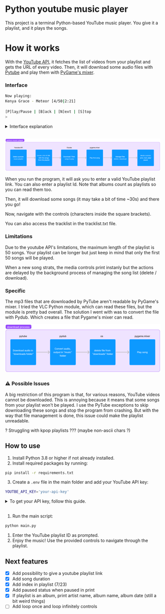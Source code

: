 # Python youtube music player
This project is a terminal Python-based YouTube music player. You give it a playlist, and it plays the songs.

# How it works
With the [YouTube API](https://developers.google.com/youtube/v3/), it fetches the list of videos from your playlist and gets the URL of every video. Then, it will download some audio files with [Pytube](https://pytube.io/en/latest/) and play them with [PyGame's mixer](https://www.pygame.org/docs/ref/mixer.html). 

### Interface
```bash
Now playing: 
Kenya Grace - Meteor [4/50|2:21]

[P]lay/Pause | [B]ack | [N]ext | [S]top
> 
```
<details>
<summary>Interface explanation</summary>
    If your playlist is an album it will display the album name, artist, date under the video title. 

    <code>
    Now playing:
    YouTube video title [number in list/number of songs|song duration]

    press "p" to play/pause | press "b" to go to previous song | press "n" to go to next song | press "s" to stop program
    >
    </code>
</details>
<br>

![python-function-general](assets/python-youtube-player-general.png)

When you run the program, it will ask you to enter a valid YouTube playlist link. You can also enter a playlist Id. Note that albums count as playlists so you can read them too.

Then, it will download some songs (it may take a bit of time ~30s) and there you go!

Now, navigate with the controls (characters inside the square brackets).

You can also access the tracklist in the tracklist.txt file. 

### Limitations
Due to the youtube API's limitations, the maximum length of the playlist is 50 songs. Your playlist can be longer but just keep in mind that only the first 50 songs will be played. 

When a new song strats, the media controls print instanly but the actions are delayed by the background process of managing the song list (delete / download). 

### Specific
The mp3 files that are downloaded by PyTube aren't readable by PyGame's mixer. I tried the VLC Python module, which can read these files, but the module is pretty bad overall. The solution I went with was to convert the file with Pydub. Which creates a file that Pygame's mixer can read.
<!-- <p align="center"> -->
<img src="assets/python-youtube-player-download.png" alt="python-function-download" width="660" />
<!-- </p> -->

### :warning: Possible Issues
A big restriction of this program is that, for various reasons, YouTube videos cannot be downloaded. This is annoying because it means that some songs from your playlist won't be played. I use the PyTube exceptions to skip downloading these songs and stop the program from crashing. But with the way that file management is done, this issue could make the playlist unreadable.

? Struggling with kpop playlists ??? (maybe non-ascii chars ?)

## How to use
1. Install Python 3.8 or higher if not already installed.
2. Install required packages by running:
```bash
pip install -r requirements.txt
```
3. Create a `.env` file in the main folder and add your YouTube API key:
```bash
YOUTBE_API_KEY='your-api-key'
```
<details>
<summary>To get your API key, follow this guide. </summary>
<!-- <br> -->
<ul>
    <li>Log in to <a href="https://console.developers.google.com/" target="_blank">Google Developers Console</a>.</li>
    <li>Create a new project. </li>
    <li>On the new project dashboard, click Explore & Enable APIs. </li>
    <li>In the library, navigate to YouTube Data API v3 under YouTube APIs.</li>
    <li>Enable the API. </li>
    <li>Create a credential.</li>
    <li>A screen will appear with the API key. </li>
</ul>
Guide from: <a href="https://blog.hubspot.com/website/how-to-get-youtube-api-key" target="_blank">HubSpot</a>
</details>
<br>

1. Run the main script:
```bash
python main.py
```
1. Enter the YouTube playlist ID as prompted.
2. Enjoy the music! Use the provided controls to navigate through the playlist.

## Next features
- [x] Add possibility to give a youtube playlist link
- [x] Add song duration
- [x] Add index in playlist (7/23)
- [x] Add paused status when paused in print
- [x] If playlist is an album, print artist name, album name, album date (still a bit weird things)
- [ ] Add loop once and loop infinitely controls
